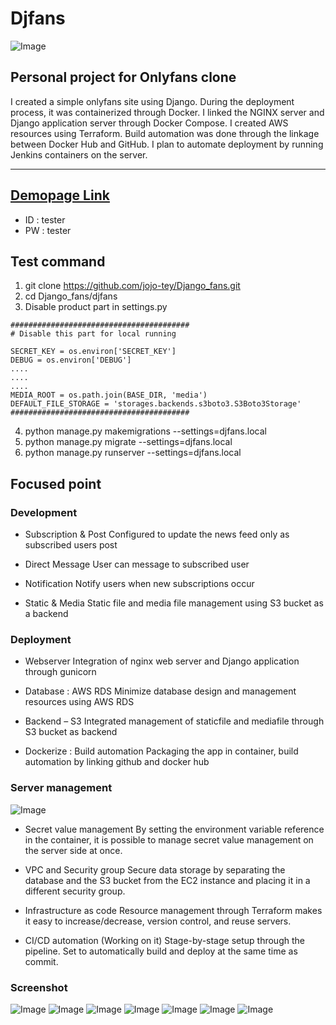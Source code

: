 # Djfans

![Image](/images/skills.png)


## Personal project for Onlyfans clone

I created a simple onlyfans site using Django. During the deployment process, it was containerized through Docker. I linked the NGINX server and Django application server through Docker Compose. I created AWS resources using Terraform. Build automation was done through the linkage between Docker Hub and GitHub.
I plan to automate deployment by running Jenkins containers on the server.

---

## [Demopage Link](https://taeheejo.link)
- ID : tester
- PW : tester

## Test command

1. git clone https://github.com/jojo-tey/Django_fans.git
2. cd Django_fans/djfans
3. Disable product part in settings.py 
```
########################################
# Disable this part for local running

SECRET_KEY = os.environ['SECRET_KEY']
DEBUG = os.environ['DEBUG']
....
....
....
MEDIA_ROOT = os.path.join(BASE_DIR, 'media')
DEFAULT_FILE_STORAGE = 'storages.backends.s3boto3.S3Boto3Storage'
########################################
```
4. python manage.py makemigrations --settings=djfans.local
5. python manage.py migrate --settings=djfans.local
6. python manage.py runserver --settings=djfans.local


## Focused point

### Development

- Subscription & Post 
Configured to update the news feed only as subscribed users post

- Direct Message 
User can message to subscribed user

- Notification 
Notify users when new subscriptions occur

- Static & Media 
Static file and media file management using S3 bucket as a backend 


### Deployment

- Webserver 
Integration of nginx web server and Django application through gunicorn

- Database : AWS RDS
Minimize database design and management resources using AWS RDS

- Backend – S3
Integrated management of staticfile and mediafile through S3 bucket as backend

- Dockerize : Build automation
Packaging the app in container, build automation by linking github and docker hub


### Server management

![Image](/images/diagram.png)

- Secret value management
By setting the environment variable reference in the container, it is possible to manage secret value management on the server side at once. 

- VPC and Security group
Secure data storage by separating the database and the S3 bucket from the EC2 instance and placing it in a different security group.

- Infrastructure as code
Resource management through Terraform makes it easy to increase/decrease, version control, and reuse servers.

- CI/CD automation (Working on it)
Stage-by-stage setup through the pipeline.
Set to automatically build and deploy at the same time as commit.


### Screenshot

![Image](/images/index.png)
![Image](/images/profile.png)
![Image](/images/notification.png)
![Image](/images/subscription.png)
![Image](/images/followinglist.png)
![Image](/images/fanlist.png)
![Image](/images/chat.png)